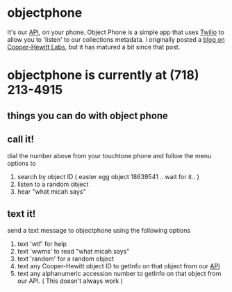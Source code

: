objectphone
===========

It's our [API](http://collection.cooperhewitt.org/api), on your phone. Object Phone is a simple app that uses [Twilio](http://twilio.com) to allow you to 'listen' to our collections metadata. I originally posted a [blog on Cooper-Hewitt Labs](http://labs.cooperhewitt.org/2013/object-phone/), but it has matured a bit since that post.  

objectphone is currently at (718) 213-4915
===

things you can do with object phone
---

call it!
---

dial the number above from your touchtone phone and follow the menu options to

 1. search by object ID ( easter egg object 18639541 .. wait for it.. )
 2. listen to a random object
 3. hear "what micah says"

text it!
---

send a text message to objectphone using the following options

 1. text 'wtf' for help
 2. text 'wwms' to read "what micah says"
 3. text 'random' for a random object
 4. text any Cooper-Hewitt object ID to getInfo on that object from our [API](http://collection.cooperhewitt.org/api)
 5. text any alphanumeric accession number to getInfo on that object from our API. ( This doesn't always work )


